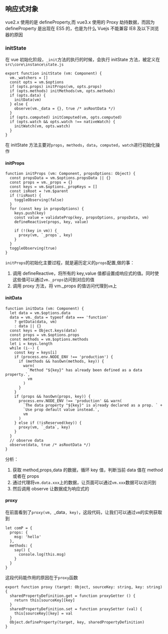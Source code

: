 ## 响应式对象

vue2.x 使用的是 defineProperty,而 vue3.x 使用的 Proxy 劫持数据，而因为 defineProperty 是出现在 ES5 的，也是为什么 Vuejs 不能兼容 IE8 及以下浏览器的原因

### initState

在 vue 初始化阶段，`_init`方法的执行的时候，会执行 initState 方法，被定义在`src\core\instance\state.js`

```
export function initState (vm: Component) {
  vm._watchers = []
  const opts = vm.$options
  if (opts.props) initProps(vm, opts.props)
  if (opts.methods) initMethods(vm, opts.methods)
  if (opts.data) {
    initData(vm)
  } else {
    observe(vm._data = {}, true /* asRootData */)
  }
  if (opts.computed) initComputed(vm, opts.computed)
  if (opts.watch && opts.watch !== nativeWatch) {
    initWatch(vm, opts.watch)
  }
}
```

在 initState 方法主要对`props`，`methods`，`data`，`computed`，`watch`进行初始化操作

#### initProps

```
function initProps (vm: Component, propsOptions: Object) {
  const propsData = vm.$options.propsData || {}
  const props = vm._props = {}
  const keys = vm.$options._propKeys = []
  const isRoot = !vm.$parent
  if (!isRoot) {
    toggleObserving(false)
  }
  for (const key in propsOptions) {
    keys.push(key)
    const value = validateProp(key, propsOptions, propsData, vm)
    defineReactive(props, key, value)

    if (!(key in vm)) {
      proxy(vm, `_props`, key)
    }
  }
  toggleObserving(true)
}
```

`initProps`的初始化主要过程，就是遍历定义的`props`配置,做的事：

1. 调用 defineReactive，将所有的 key,value 值都设置成响应式的值。同时使这些值可以通过`vm._props`访问到对应的值
2. 调用 proxy 方法，将 vm.\_props 的值访问代理到`vm`上

#### initData

```
function initData (vm: Component) {
  let data = vm.$options.data
  data = vm._data = typeof data === 'function'
    ? getData(data, vm)
    : data || {}
  const keys = Object.keys(data)
  const props = vm.$options.props
  const methods = vm.$options.methods
  let i = keys.length
  while (i--) {
    const key = keys[i]
    if (process.env.NODE_ENV !== 'production') {
      if (methods && hasOwn(methods, key)) {
        warn(
          `Method "${key}" has already been defined as a data property.`,
          vm
        )
      }
    }
    if (props && hasOwn(props, key)) {
      process.env.NODE_ENV !== 'production' && warn(
        `The data property "${key}" is already declared as a prop. ` +
        `Use prop default value instead.`,
        vm
      )
    } else if (!isReserved(key)) {
      proxy(vm, `_data`, key)
    }
  }
  // observe data
  observe(data, true /* asRootData */)
}
```

分析：

1. 获取 method,props,data 的数据，循环 key 值，判断当前 data 值在 method 或者在 props
2. 通过代理将`vm.data.xxx`上的数据，让页面可以通过`vm.xxx`数据可以访问到
3. 然后调用 observe 让数据成为响应式的

#### proxy

在前面看到了`proxy(vm, `\_data`, key)`，这段代码，让我们可以通过`vm`的实例获取到

```
let comP = {
  props: {
    msg: 'hello'
  },
  methods: {
    say() {
      console.log(this.msg)
    }
  }
}
```

这段代码能作用的原因在于`proxy`函数

```
export function proxy (target: Object, sourceKey: string, key: string) {
  sharedPropertyDefinition.get = function proxyGetter () {
    return this[sourceKey][key]
  }
  sharedPropertyDefinition.set = function proxySetter (val) {
    this[sourceKey][key] = val
  }
  Object.defineProperty(target, key, sharedPropertyDefinition)
}
```
